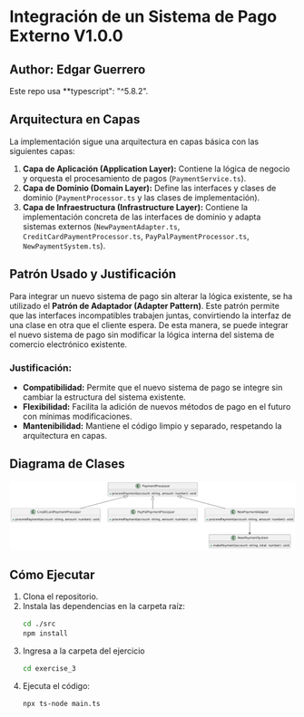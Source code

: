 # Integración de un Sistema de Pago Externo V1.0.0

## Author: **Edgar Guerrero**

Este repo usa **typescript": "^5.8.2".

## Arquitectura en Capas

La implementación sigue una arquitectura en capas básica con las siguientes capas:

1. **Capa de Aplicación (Application Layer):** Contiene la lógica de negocio y orquesta el procesamiento de pagos (`PaymentService.ts`).
2. **Capa de Dominio (Domain Layer):** Define las interfaces y clases de dominio (`PaymentProcessor.ts` y las clases de implementación).
3. **Capa de Infraestructura (Infrastructure Layer):** Contiene la implementación concreta de las interfaces de dominio y adapta sistemas externos (`NewPaymentAdapter.ts`, `CreditCardPaymentProcessor.ts`, `PayPalPaymentProcessor.ts`, `NewPaymentSystem.ts`).

## Patrón Usado y Justificación

Para integrar un nuevo sistema de pago sin alterar la lógica existente, se ha utilizado el **Patrón de Adaptador (Adapter Pattern)**. Este patrón permite que las interfaces incompatibles trabajen juntas, convirtiendo la interfaz de una clase en otra que el cliente espera. De esta manera, se puede integrar el nuevo sistema de pago sin modificar la lógica interna del sistema de comercio electrónico existente.

### Justificación:
- **Compatibilidad:** Permite que el nuevo sistema de pago se integre sin cambiar la estructura del sistema existente.
- **Flexibilidad:** Facilita la adición de nuevos métodos de pago en el futuro con mínimas modificaciones.
- **Mantenibilidad:** Mantiene el código limpio y separado, respetando la arquitectura en capas.

## Diagrama de Clases
![class diagram](class_diagram.png)

## Cómo Ejecutar

1. Clona el repositorio.
2. Instala las dependencias en la carpeta raíz:
    ```sh
    cd ./src
    npm install
    ```
3. Ingresa a la carpeta del ejercicio
    ```sh
    cd exercise_3
    ```
4. Ejecuta el código:
    ```sh
    npx ts-node main.ts
    ```